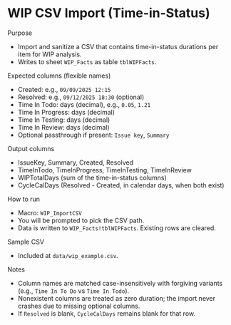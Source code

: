 # WIP CSV Import (Time-in-Status)

Purpose
- Import and sanitize a CSV that contains time-in-status durations per item for WIP analysis.
- Writes to sheet `WIP_Facts` as table `tblWIPFacts`.

Expected columns (flexible names)
- Created: e.g., `09/09/2025 12:15`
- Resolved: e.g., `09/12/2025 18:30` (optional)
- Time In Todo: days (decimal), e.g., `0.05`, `1.21`
- Time In Progress: days (decimal)
- Time In Testing: days (decimal)
- Time In Review: days (decimal)
- Optional passthrough if present: `Issue key`, `Summary`

Output columns
- IssueKey, Summary, Created, Resolved
- TimeInTodo, TimeInProgress, TimeInTesting, TimeInReview
- WIPTotalDays (sum of the time-in-status columns)
- CycleCalDays (Resolved - Created, in calendar days, when both exist)

How to run
- Macro: `WIP_ImportCSV`
- You will be prompted to pick the CSV path.
- Data is written to `WIP_Facts!tblWIPFacts`. Existing rows are cleared.

Sample CSV
- Included at `data/wip_example.csv`.

Notes
- Column names are matched case-insensitively with forgiving variants (e.g., `Time In To Do` vs `Time In Todo`).
- Nonexistent columns are treated as zero duration; the import never crashes due to missing optional columns.
- If `Resolved` is blank, `CycleCalDays` remains blank for that row.
